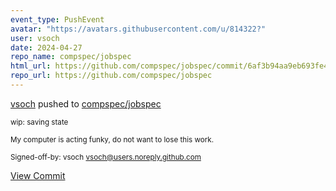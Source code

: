```yaml
---
event_type: PushEvent
avatar: "https://avatars.githubusercontent.com/u/814322?"
user: vsoch
date: 2024-04-27
repo_name: compspec/jobspec
html_url: https://github.com/compspec/jobspec/commit/6af3b94aa9eb693fe4c09a443d8db13ed463b1f8
repo_url: https://github.com/compspec/jobspec
---
```


<a href='https://github.com/vsoch' target='_blank'>vsoch</a> pushed to <a href='https://github.com/compspec/jobspec' target='_blank'>compspec/jobspec</a>

<small>wip: saving state

My computer is acting funky, do not want to lose this work.

Signed-off-by: vsoch <vsoch@users.noreply.github.com></small>

<a href='https://github.com/compspec/jobspec/commit/6af3b94aa9eb693fe4c09a443d8db13ed463b1f8' target='_blank'>View Commit</a>